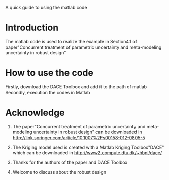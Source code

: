 A quick guide to using the matlab code

# Introduction #

The matlab code is used to realize the example in Section4.1 of paper"Concurrent treatment of parametric uncertainty and meta-modeling uncertainty in robust design"



# How to use the code #

Firstly, download the DACE Toolbox and add it to the path of matlab
Secondly, execution the codes in Matlab


# Acknowledge #

1. The paper"Concurrent treatment of parametric uncertainty and meta-modeling uncertainty in robust design" can be downloaded in http://link.springer.com/article/10.1007%2Fs00158-012-0805-5

2. The Kriging model used is created with a Matlab Kriging Toolbox"DACE" which can be downloaded in http://www2.compute.dtu.dk/~hbni/dace/

3. Thanks for the authors of the paper and DACE Toolbox

4. Welcome to discuss about the robust design